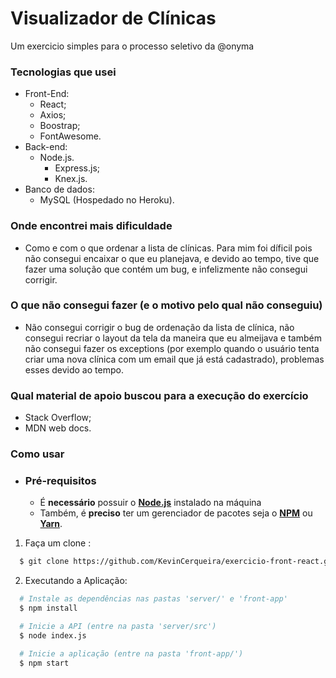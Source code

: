 # Visualizador de Clínicas
Um exercicio simples para o processo seletivo da @onyma
### Tecnologias que usei
- Front-End:
  - React;
  - Axios;
  - Boostrap;
  - FontAwesome.
- Back-end:
  - Node.js.
    - Express.js;
    - Knex.js.
 - Banco de dados:
   - MySQL (Hospedado no Heroku).
### Onde encontrei mais dificuldade
  - Como e com o que ordenar a lista de clínicas. Para mim foi díficil pois não consegui encaixar o que eu planejava, e devido ao tempo, tive que fazer uma solução que contém um bug, e infelizmente não consegui corrigir.
### O que não consegui fazer (e o motivo pelo qual não conseguiu)
  - Não consegui corrigir o bug de ordenação da lista de clínica, não consegui recriar o layout da tela da maneira que eu almeijava e também não consegui fazer os exceptions (por exemplo quando o usuário tenta criar uma nova clínica com um email que já está cadastrado), problemas esses devido ao tempo.
### Qual material de apoio buscou para a execução do exercício
  - Stack Overflow;
  - MDN web docs.
### Como usar
- ### **Pré-requisitos**

  - É **necessário** possuir o **[Node.js](https://nodejs.org/en/)** instalado na máquina
  - Também, é **preciso** ter um gerenciador de pacotes seja o **[NPM](https://www.npmjs.com/)** ou **[Yarn](https://yarnpkg.com/)**.

1. Faça um clone :

```sh
  $ git clone https://github.com/KevinCerqueira/exercicio-front-react.git
```

2. Executando a Aplicação:

```sh
  # Instale as dependências nas pastas 'server/' e 'front-app'
  $ npm install

  # Inicie a API (entre na pasta 'server/src')
  $ node index.js

  # Inicie a aplicação (entre na pasta 'front-app/')
  $ npm start

```
